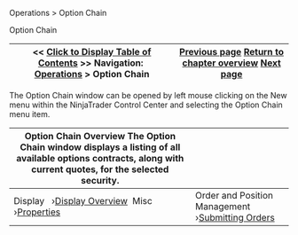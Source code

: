 ﻿
Operations \> Option Chain

Option Chain

| \<\< [Click to Display Table of Contents](option-chain.md) \>\> **Navigation:**     [Operations](operations-1.md) \> Option Chain | [Previous page](news_properties-1.md) [Return to chapter overview](operations-1.md) [Next page](display_overview_option_chain-1.md) |
| --- | --- |
The Option Chain window can be opened by left mouse clicking on the New menu within the NinjaTrader Control Center and selecting the Option Chain menu item.

| Option Chain Overview The Option Chain window displays a listing of all available options contracts, along with current quotes, for the selected security. | |
| --- | --- |
| Display   ›[Display Overview](display_overview_option_chain-1.md)  Misc   ›[Properties](properties_option_chain-1.md) | Order and Position Management   ›[Submitting Orders](submitting_orders_option_chain-1.md) |
